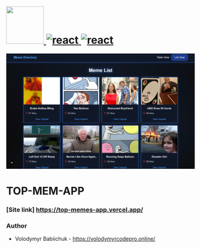 # <span align="left"> <a href="https://reactjs.org/" target="_blank" rel="noreferrer"> <img src="https://cdn.jsdelivr.net/gh/devicons/devicon@latest/icons/nextjs/nextjs-original.svg" width="100" height="100"/> <a href="https://reactjs.org/" target="_blank" rel="noreferrer"> <img src="https://cdn.jsdelivr.net/gh/devicons/devicon@latest/icons/tailwindcss/tailwindcss-original.svg" alt="react" width="110" height="110"/> </a> <a href="https://reactjs.org/" target="_blank" rel="noreferrer"> <img src="https://cdn.jsdelivr.net/gh/devicons/devicon@latest/icons/openapi/openapi-plain-wordmark.svg" alt="react" width="130" height="130"/> </a>

![Alt-текст](./public/preview.png)

# TOP-MEM-APP

### [Site link] https://top-memes-app.vercel.app/

### Author

- Volodymyr Babiichuk - https://volodymyrcodepro.online/
